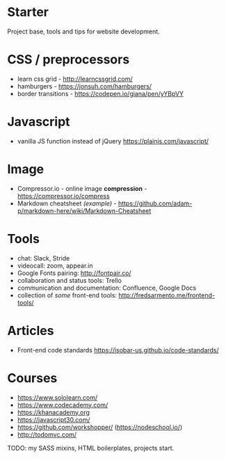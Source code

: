 # Starter
Project base, tools and tips for website development.

# CSS / preprocessors
- learn css grid - http://learncssgrid.com/
- hamburgers - https://jonsuh.com/hamburgers/
- border transitions - https://codepen.io/giana/pen/yYBpVY

# Javascript 
- vanilla JS function instead of jQuery https://plainjs.com/javascript/

# Image
- Compressor.io - online image **compression** - https://compressor.io/compress
- Markdown cheatsheet *(example)* - https://github.com/adam-p/markdown-here/wiki/Markdown-Cheatsheet

# Tools
- chat: Slack, Stride
- videocall: zoom, appear.in
- Google Fonts pairing: http://fontpair.co/
- collaboration and status tools: Trello
- communication and documentation: Confluence, Google Docs
- collection of _some_ front-end tools: http://fredsarmento.me/frontend-tools/

# Articles
- Front-end code standards https://isobar-us.github.io/code-standards/

# Courses
- https://www.sololearn.com/
- https://www.codecademy.com/
- https://khanacademy.org
- https://javascript30.com/
- https://github.com/workshopper/ (https://nodeschool.io/)
- http://todomvc.com/

TODO: my SASS mixins, HTML boilerplates, projects start.
